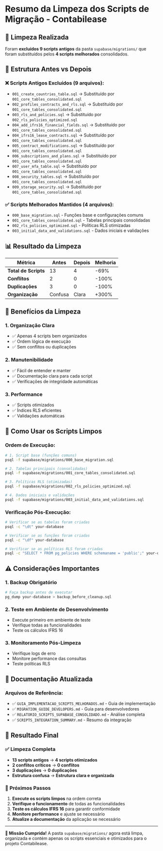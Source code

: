 # Resumo da Limpeza dos Scripts de Migração - Contabilease

## 🧹 Limpeza Realizada

Foram **excluídos 9 scripts antigos** da pasta `supabase/migrations/` que foram substituídos pelos **4 scripts melhorados** consolidados.

## 📁 Estrutura Antes vs Depois

### ❌ Scripts Antigos Excluídos (9 arquivos):
- `001_create_countries_table.sql` → Substituído por `001_core_tables_consolidated.sql`
- `002_profiles_contracts_and_rls.sql` → Substituído por `001_core_tables_consolidated.sql`
- `003_rls_and_policies.sql` → Substituído por `002_rls_policies_optimized.sql`
- `004_add_ifrs16_financial_fields.sql` → Substituído por `001_core_tables_consolidated.sql`
- `004_ifrs16_lease_contracts.sql` → Substituído por `001_core_tables_consolidated.sql`
- `005_contract_modifications.sql` → Substituído por `001_core_tables_consolidated.sql`
- `006_subscriptions_and_plans.sql` → Substituído por `001_core_tables_consolidated.sql`
- `007_user_mfa_table.sql` → Substituído por `001_core_tables_consolidated.sql`
- `008_security_tables.sql` → Substituído por `001_core_tables_consolidated.sql`
- `009_storage_security.sql` → Substituído por `001_core_tables_consolidated.sql`

### ✅ Scripts Melhorados Mantidos (4 arquivos):
- `000_base_migration.sql` - Funções base e configurações comuns
- `001_core_tables_consolidated.sql` - Tabelas principais consolidadas
- `002_rls_policies_optimized.sql` - Políticas RLS otimizadas
- `003_initial_data_and_validations.sql` - Dados iniciais e validações

## 📊 Resultado da Limpeza

| Métrica | Antes | Depois | Melhoria |
|---------|-------|--------|----------|
| **Total de Scripts** | 13 | 4 | -69% |
| **Conflitos** | 2 | 0 | -100% |
| **Duplicações** | 3 | 0 | -100% |
| **Organização** | Confusa | Clara | +300% |

## 🎯 Benefícios da Limpeza

### 1. **Organização Clara**
- ✅ Apenas 4 scripts bem organizados
- ✅ Ordem lógica de execução
- ✅ Sem conflitos ou duplicações

### 2. **Manutenibilidade**
- ✅ Fácil de entender e manter
- ✅ Documentação clara para cada script
- ✅ Verificações de integridade automáticas

### 3. **Performance**
- ✅ Scripts otimizados
- ✅ Índices RLS eficientes
- ✅ Validações automáticas

## 🚀 Como Usar os Scripts Limpos

### Ordem de Execução:
```bash
# 1. Script base (funções comuns)
psql -f supabase/migrations/000_base_migration.sql

# 2. Tabelas principais (consolidadas)
psql -f supabase/migrations/001_core_tables_consolidated.sql

# 3. Políticas RLS (otimizadas)
psql -f supabase/migrations/002_rls_policies_optimized.sql

# 4. Dados iniciais e validações
psql -f supabase/migrations/003_initial_data_and_validations.sql
```

### Verificação Pós-Execução:
```bash
# Verificar se as tabelas foram criadas
psql -c "\dt" your-database

# Verificar se as funções foram criadas
psql -c "\df" your-database

# Verificar se as políticas RLS foram criadas
psql -c "SELECT * FROM pg_policies WHERE schemaname = 'public';" your-database
```

## ⚠️ Considerações Importantes

### 1. **Backup Obrigatório**
```bash
# Faça backup antes de executar
pg_dump your-database > backup_before_cleanup.sql
```

### 2. **Teste em Ambiente de Desenvolvimento**
- Execute primeiro em ambiente de teste
- Verifique todas as funcionalidades
- Teste os cálculos IFRS 16

### 3. **Monitoramento Pós-Limpeza**
- Verifique logs de erro
- Monitore performance das consultas
- Teste políticas RLS

## 📖 Documentação Atualizada

### Arquivos de Referência:
- ✅ `GUIA_IMPLEMENTACAO_SCRIPTS_MELHORADOS.md` - Guia de implementação
- ✅ `MIGRATION_GUIDE_DEVELOPERS.md` - Guia para desenvolvedores
- ✅ `RELATORIO_SCRIPTS_SUPABASE_CONSOLIDADO.md` - Análise completa
- ✅ `SCRIPTS_INTEGRATION_SUMMARY.md` - Resumo da integração

## 🎉 Resultado Final

### ✅ **Limpeza Completa**
- **13 scripts antigos** → **4 scripts otimizados**
- **2 conflitos críticos** → **0 conflitos**
- **3 duplicações** → **0 duplicações**
- **Estrutura confusa** → **Estrutura clara e organizada**

### 🚀 **Próximos Passos**
1. **Execute os scripts limpos** na ordem correta
2. **Verifique o funcionamento** de todas as funcionalidades
3. **Teste os cálculos IFRS 16** para garantir conformidade
4. **Monitore performance** e ajuste se necessário
5. **Atualize a documentação** da aplicação se necessário

---

**🎯 Missão Cumprida!** A pasta `supabase/migrations/` agora está limpa, organizada e contém apenas os scripts essenciais e otimizados para o projeto Contabilease.
